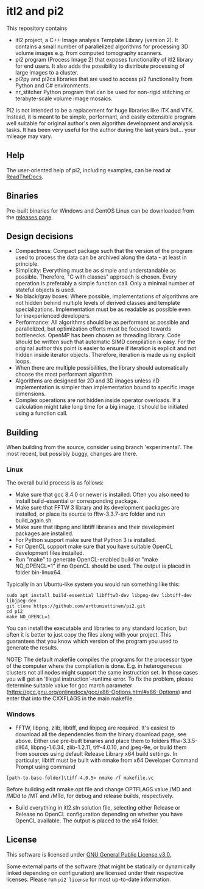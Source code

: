 
# itl2 and pi2

This repository contains
* itl2 project, a C++ Image analysis Template Library (version 2). It contains a small number of parallelized algorithms for processing 3D volume images e.g. from computed tomography scanners.
* pi2 program (Process Image 2) that exposes functionality of itl2 library for end users. It also adds the possibility to distribute processing of large images to a cluster.
* pi2py and pi2cs libraries that are used to access pi2 functionality from Python and C# environments.
* nr_stitcher Python program that can be used for non-rigid stitching or terabyte-scale volume image mosaics.

Pi2 is not intended to be a replacement for huge libraries like ITK and VTK. Instead, it is meant to be simple, performant, and easily extensible program well suitable for original author's own algorithm development and analysis tasks. It has been very useful for the author during the last years but... your mileage may vary.


## Help

The user-oriented help of pi2, including examples, can be read at [ReadTheDocs](https://pi2-docs.readthedocs.io/en/latest/).


## Binaries

Pre-built binaries for Windows and CentOS Linux can be downloaded from the [releases page](https://github.com/arttumiettinen/pi2/releases).


## Design decisions

* Compactness: Compact package such that the version of the program used to process the data can be archived along the data - at least in principle.
* Simplicity: Everything must be as simple and understandable as possible. Therefore, "C with classes" approach is chosen. Every operation is preferably a simple function call. Only a minimal number of stateful objects is used.
* No black/gray boxes: Where possible, implementations of algorithms are not hidden behind multiple levels of derived classes and template specializations. Implementation must be as readable as possible even for inexperienced developers.
* Performance: All algorithms should be as performant as possible and parallelized, but optimization efforts must be focused towards bottlenecks. OpenMP has been chosen as threading library. Code should be written such that automatic SIMD compilation is easy. For the original author this point is easier to ensure if iteration is explicit and not hidden inside iterator objects. Therefore, iteration is made using explicit loops.
* When there are multiple possibilities, the library should automatically choose the most performant algorithm.
* Algorithms are designed for 2D and 3D images unless nD implementation is simpler than implementation bound to specific image dimensions.
* Complex operations are not hidden inside operator overloads. If a calculation might take long time for a big image, it should be initiated using a function call.



## Building

When building from the source, consider using branch 'experimental'. The most recent, but possibly buggy, changes are there.

### Linux

The overall build process is as follows:
* Make sure that gcc 8.4.0 or newer is installed. Often you also need to install build-essential or corresponding package.
* Make sure that FFTW 3 library and its development packages are installed, or place its source to fftw-3.3.7-src folder and run build_again.sh.
* Make sure that libpng and libtiff libraries and their development packages are installed.
* For Python support make sure that Python 3 is installed.
* For OpenCL support make sure that you have suitable OpenCL development files installed.
* Run "make" to generate OpenCL-enabled build or "make NO_OPENCL=1" if no OpenCL should be used. The output is placed in folder bin-linux64.

Typically in an Ubuntu-like system you would run something like this:
```
sudo apt install build-essential libfftw3-dev libpng-dev libtiff-dev libjpeg-dev 
git clone https://github.com/arttumiettinen/pi2.git
cd pi2
make NO_OPENCL=1
```

You can install the executable and libraries to any standard location, but often it is better to just copy the files along with your project. This guarantees that you know which version of the program you used to generate the results.

NOTE: The default makefile compiles the programs for the processor type of the computer where the compilation is done. E.g. in heterogeneous clusters not all nodes might support the same instruction set.
In those cases you will get an 'Illegal instruction'-runtime error. To fix the problem, please determine suitable value for gcc march parameter (https://gcc.gnu.org/onlinedocs/gcc/x86-Options.html#x86-Options) and enter that into the CXXFLAGS in the main makefile.


### Windows

* FFTW, libpng, zlib, libtiff, and libjpeg are required. It's easiest to download all the dependencies from the binary download page, see above. Either use pre-built binaries and place them to folders fftw-3.3.5-dll64, libpng-1.6.34, zlib-1.2.11, tiff-4.0.10, and jpeg-9e, or build them from sources using default Release Library x64 build settings. In particular, libtiff must be built with nmake from x64 Developer Command Prompt using command
```
[path-to-base-folder]\tiff-4.0.5> nmake /f makefile.vc
```
Before building edit nmake.opt file and change OPTFLAGS value /MD and /MDd to /MT and /MTd, for debug and release builds, respectively.
* Build everything in itl2.sln solution file, selecting either Release or Release no OpenCL configuration depending on whether you have OpenCL available. The output is placed to the x64 folder.


## License

This software is licensed under [GNU General Public License v3.0.](LICENSE.txt)

Some external parts of the software (that might be statically or dynamically linked depending on configuration) are licensed under their respective licenses. Please run `pi2 license` for most up-to-date information.

